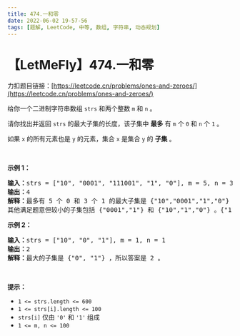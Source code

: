 ```yaml
---
title: 474.一和零
date: 2022-06-02 19-57-56
tags: [题解, LeetCode, 中等, 数组, 字符串, 动态规划]
---
```


# 【LetMeFly】474.一和零

力扣题目链接：[https://leetcode.cn/problems/ones-and-zeroes/](https://leetcode.cn/problems/ones-and-zeroes/)

<p>给你一个二进制字符串数组 <code>strs</code> 和两个整数 <code>m</code> 和 <code>n</code> 。</p>

<div class="MachineTrans-Lines">
<p class="MachineTrans-lang-zh-CN">请你找出并返回 <code>strs</code> 的最大子集的长度，该子集中 <strong>最多</strong> 有 <code>m</code> 个 <code>0</code> 和 <code>n</code> 个 <code>1</code> 。</p>

<p class="MachineTrans-lang-zh-CN">如果 <code>x</code> 的所有元素也是 <code>y</code> 的元素，集合 <code>x</code> 是集合 <code>y</code> 的 <strong>子集</strong> 。</p>
</div>

<p>&nbsp;</p>

<p><strong>示例 1：</strong></p>

<pre>
<strong>输入：</strong>strs = ["10", "0001", "111001", "1", "0"], m = 5, n = 3
<strong>输出：</strong>4
<strong>解释：</strong>最多有 5 个 0 和 3 个 1 的最大子集是 {"10","0001","1","0"} ，因此答案是 4 。
其他满足题意但较小的子集包括 {"0001","1"} 和 {"10","1","0"} 。{"111001"} 不满足题意，因为它含 4 个 1 ，大于 n 的值 3 。
</pre>

<p><strong>示例 2：</strong></p>

<pre>
<strong>输入：</strong>strs = ["10", "0", "1"], m = 1, n = 1
<strong>输出：</strong>2
<strong>解释：</strong>最大的子集是 {"0", "1"} ，所以答案是 2 。
</pre>

<p>&nbsp;</p>

<p><strong>提示：</strong></p>

<ul>
	<li><code>1 &lt;= strs.length &lt;= 600</code></li>
	<li><code>1 &lt;= strs[i].length &lt;= 100</code></li>
	<li><code>strs[i]</code>&nbsp;仅由&nbsp;<code>'0'</code> 和&nbsp;<code>'1'</code> 组成</li>
	<li><code>1 &lt;= m, n &lt;= 100</code></li>
</ul>


    